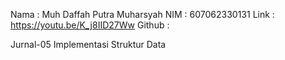 Nama    : Muh Daffah Putra Muharsyah
NIM     : 607062330131
Link    : https://youtu.be/K_j8IID27Ww
Github  : 

Jurnal-05
Implementasi Struktur Data